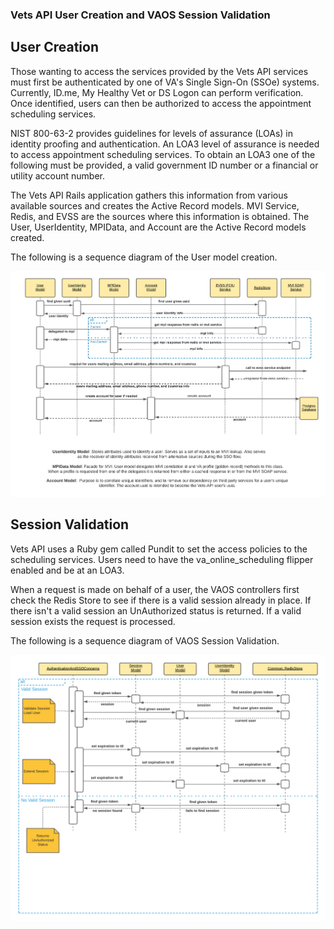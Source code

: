 ### Vets API User Creation and VAOS Session Validation

## User Creation
Those wanting to access the services provided by the Vets API services must first be authenticated by one of VA's Single Sign-On (SSOe) systems. Currently, ID.me, My Healthy Vet or DS Logon can perform verification. Once identified, users can then be authorized to access the appointment scheduling services.

NIST 800-63-2 provides guidelines for levels of assurance (LOAs) in identity proofing and authentication. An LOA3 level of assurance is needed to access appointment scheduling services. To obtain an LOA3 one of the following must be provided, a valid government ID number or a financial or utility account number. 

The Vets API Rails application gathers this information from various available sources and creates the Active Record models. MVI Service, Redis, and EVSS are the sources where this information is obtained. The User, UserIdentity, MPIData, and Account are the Active Record models created.

The following is a sequence diagram of the User model creation.

![Vets API User Creation](Vets-API-User-Creation.png)

## Session Validation
Vets API uses a Ruby gem called Pundit to set the access policies to the scheduling services. Users need to have the va_online_scheduling flipper enabled and be at an LOA3. 

When a request is made on behalf of a user, the VAOS controllers first check the Redis Store to see if there is a valid session already in place. If there isn't a valid session an UnAuthorized status is returned. If a valid session exists the request is processed.

The following is a sequence diagram of VAOS Session Validation.

![VAOS Session Validation](VAOS-Session-Validation.png) 